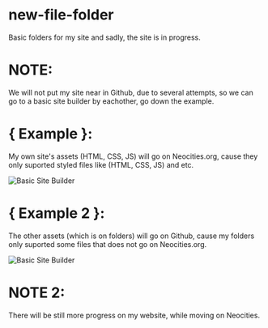 # new-file-folder
Basic folders for my site and sadly, the site is in progress.

# NOTE:
We will not put my site near in Github, 
due to several attempts, so we can go to a basic site builder by eachother,
go down the example.

# { Example }:
My own site's assets (HTML, CSS, JS) will go on Neocities.org,
cause they only suported styled files like (HTML, CSS, JS) and etc.

![Basic Site Builder](https://static.wikia.nocookie.net/logopedia/images/9/97/Neocities.png/revision/latest?cb=20221120172416)

# { Example 2 }:
The other assets (which is on folders) will go on Github,
cause my folders only suported some files that does not go on
Neocities.org.

![Basic Site Builder](https://upload.wikimedia.org/wikipedia/commons/5/54/GitHub_Logo.png)

# NOTE 2:
There will be still more progress on my website, while moving on Neocities.
